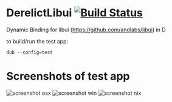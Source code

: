 # DerelictLibui [![Build Status](https://travis-ci.org/Extrawurst/DerelictLibui.svg)](https://travis-ci.org/Extrawurst/DerelictLibui)
Dynamic Binding for libui (https://github.com/andlabs/libui) in D

to build/run the test app:
```
dub --config=test
```

# Screenshots of test app
![screenshot osx](https://raw.github.com/extrawurst/DerelictLibui/master/screenshot_osx.png)
![screenshot win](https://raw.github.com/extrawurst/DerelictLibui/master/screenshot_win.png)
![screenshot nix](https://raw.github.com/extrawurst/DerelictLibui/master/screenshot_nix.png)